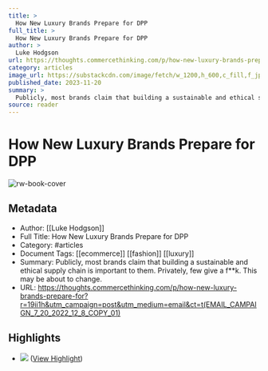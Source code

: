 ```yaml
---
title: >
  How New Luxury Brands Prepare for DPP
full_title: >
  How New Luxury Brands Prepare for DPP
author: >
  Luke Hodgson
url: https://thoughts.commercethinking.com/p/how-new-luxury-brands-prepare-for?r=19ii1h&utm_campaign=post&utm_medium=email&ct=t(EMAIL_CAMPAIGN_7_20_2022_12_8_COPY_01)
category: articles
image_url: https://substackcdn.com/image/fetch/w_1200,h_600,c_fill,f_jpg,q_auto:good,fl_progressive:steep,g_auto/https%3A%2F%2Fsubstack-post-media.s3.amazonaws.com%2Fpublic%2Fimages%2F3cd893ba-948c-4027-829d-e9d1b4892107_760x411.png
published_date: 2023-11-20
summary: >
  Publicly, most brands claim that building a sustainable and ethical supply chain is important to them. Privately, few give a f**k. This may be about to change.
source: reader
---
```

# How New Luxury Brands Prepare for DPP

![rw-book-cover](https://substackcdn.com/image/fetch/w_1200,h_600,c_fill,f_jpg,q_auto:good,fl_progressive:steep,g_auto/https%3A%2F%2Fsubstack-post-media.s3.amazonaws.com%2Fpublic%2Fimages%2F3cd893ba-948c-4027-829d-e9d1b4892107_760x411.png)

## Metadata
- Author: [[Luke Hodgson]]
- Full Title: How New Luxury Brands Prepare for DPP
- Category: #articles
- Document Tags: [[ecommerce]] [[fashion]] [[luxury]] 
- Summary: Publicly, most brands claim that building a sustainable and ethical supply chain is important to them. Privately, few give a f**k. This may be about to change.
- URL: https://thoughts.commercethinking.com/p/how-new-luxury-brands-prepare-for?r=19ii1h&utm_campaign=post&utm_medium=email&ct=t(EMAIL_CAMPAIGN_7_20_2022_12_8_COPY_01)

## Highlights
- ![](https://substackcdn.com/image/fetch/w_1456,c_limit,f_auto,q_auto:good,fl_progressive:steep/https%3A%2F%2Fsubstack-post-media.s3.amazonaws.com%2Fpublic%2Fimages%2Fd62d55bf-a09b-4dae-8dec-7fa950ab7cc5_1352x900.webp) ([View Highlight](https://read.readwise.io/read/01hfxwprppm6debvyksmwxs0gx))


